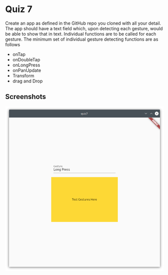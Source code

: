 # Quiz 7

Create an app as defined in the GitHub repo you cloned with all your detail. The app should have a text field which, upon detecting each gesture, would be able to show that in text. Individual functions are to be called for each gesture. The minimum set of individual gesture detecting functions are as follows

- onTap
- onDoubleTap
- onLongPress
- onPanUpdate
- Transform
- drag and Drop
    
## Screenshots

![SS](/screenshots/ss1.png)
